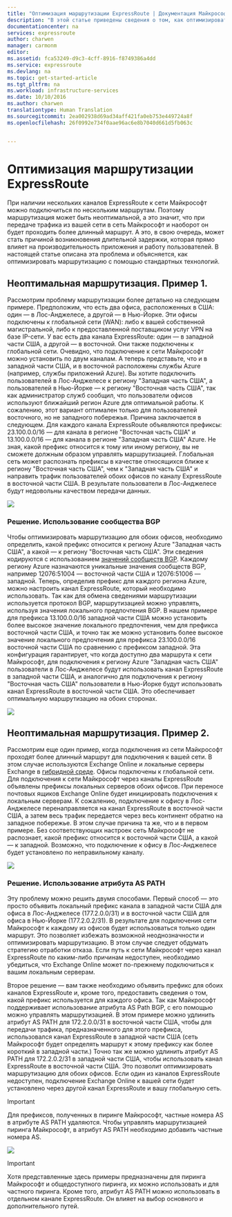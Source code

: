 ```yaml
---
title: "Оптимизация маршрутизации ExpressRoute | Документация Майкрософт"
description: "В этой статье приведены сведения о том, как оптимизировать маршрутизацию при наличии нескольких каналов ExpressRoute, с помощью которых устанавливается подключение между сетью Майкрософт и корпоративной сетью клиента."
documentationcenter: na
services: expressroute
author: charwen
manager: carmonm
editor: 
ms.assetid: fca53249-d9c3-4cff-8916-f8749386a4dd
ms.service: expressroute
ms.devlang: na
ms.topic: get-started-article
ms.tgt_pltfrm: na
ms.workload: infrastructure-services
ms.date: 10/10/2016
ms.author: charwen
translationtype: Human Translation
ms.sourcegitcommit: 2ea002938d69ad34aff421fa0eb753e449724a8f
ms.openlocfilehash: 26f0992e734f0aae96ac6e8b7040d661d5fb063c


---
```

# <a name="optimize-expressroute-routing"></a>Оптимизация маршрутизации ExpressRoute
При наличии нескольких каналов ExpressRoute к сети Майкрософт можно подключиться по нескольким маршрутам. Поэтому маршрутизация может быть неоптимальной, а это значит, что при передаче трафика из вашей сети в сеть Майкрософт и наоборот он будет проходить более длинный маршрут. А это, в свою очередь, может стать причиной возникновения длительной задержки, которая прямо влияет на производительность приложения и работу пользователей. В настоящей статье описана эта проблема и объясняется, как оптимизировать маршрутизацию с помощью стандартных технологий.

## <a name="suboptimal-routing-case-1"></a>Неоптимальная маршрутизация. Пример 1.
Рассмотрим проблему маршрутизации более детально на следующем примере. Предположим, что есть два офиса, расположенных в США: один — в Лос-Анджелесе, а другой — в Нью-Йорке. Эти офисы подключены к глобальной сети (WAN): либо к вашей собственной магистральной, либо к предоставленной поставщиком услуг VPN на базе IP-сети. У вас есть два канала ExpressRoute: один — в западной части США, а другой — в восточной. Они также подключены к глобальной сети. Очевидно, что подключение к сети Майкрософт можно установить по двум каналам. А теперь представьте, что и в западной части США, и в восточной расположены службы Azure (например, службы приложений Azure). Вы хотите подключить пользователей в Лос-Анджелесе к региону "Западная часть США", а пользователей в Нью-Йорке — к региону "Восточная часть США", так как администратор служб сообщил, что пользователи офисов используют ближайший регион Azure для оптимальной работы. К сожалению, этот вариант оптимален только для пользователей восточного, но не западного побережья. Причина заключается в следующем. Для каждого канала ExpressRoute объявляются префиксы: 23.100.0.0/16 — для канала в регионе "Восточная часть США" и 13.100.0.0/16 — для канала в регионе "Западная часть США" Azure. Не зная, какой префикс относится к тому или иному региону, вы не сможете должным образом управлять маршрутизацией. Глобальная сеть может распознать префиксы в качестве относящихся ближе к региону "Восточная часть США", чем к "Западная часть США" и направить трафик пользователей обоих офисов по каналу ExpressRoute в восточной части США. В результате пользователи в Лос-Анджелесе будут недовольны качеством передачи данных.

![](./media/expressroute-optimize-routing/expressroute-case1-problem.png)

### <a name="solution-use-bgp-communities"></a>Решение. Использование сообщества BGP
Чтобы оптимизировать маршрутизацию для обоих офисов, необходимо определить, какой префикс относится к региону Azure "Западная часть США", а какой — к региону "Восточная часть США". Эти сведения кодируются с использованием [значений сообществ BGP](expressroute-routing.md). Каждому региону Azure назначаются уникальные значения сообществ BGP, например 12076:51004 — восточной части США и 12076:51006 — западной. Теперь, определив префикс для каждого региона Azure, можно настроить канал ExpressRoute, который необходимо использовать. Так как для обмена сведениями маршрутизации используется протокол BGP, маршрутизацией можно управлять, используя значения локального предпочтения BGP. В нашем примере для префикса 13.100.0.0/16 западной части США можно установить более высокое значение локального предпочтения, чем для префикса восточной части США, и точно так же можно установить более высокое значение локального предпочтения для префикса 23.100.0.0/16 восточной части США по сравнению с префиксом западной. Эта конфигурация гарантирует, что когда доступно два маршрута к сети Майкрософт, для подключения к региону Azure "Западная часть США" пользователи в Лос-Анджелесе будут использовать канал ExpressRoute в западной части США, и аналогично для подключения к региону "Восточная часть США" пользователи в Нью-Йорке будут использовать канал ExpressRoute в восточной части США. Это обеспечивает оптимальную маршрутизацию на обоих сторонах. 

![](./media/expressroute-optimize-routing/expressroute-case1-solution.png)

## <a name="suboptimal-routing-case-2"></a>Неоптимальная маршрутизация. Пример 2.
Рассмотрим еще один пример, когда подключения из сети Майкрософт проходят более длинный маршрут для подключения к вашей сети. В этом случае используются Exchange Online и локальные серверы Exchange в [гибридной среде](https://technet.microsoft.com/library/jj200581%28v=exchg.150%29.aspx). Офисы подключены к глобальной сети. Для подключения к сети Майкрософт через каналы ExpressRoute объявлены префиксы локальных серверов обоих офисов. При переносе почтовых ящиков Exchange Online будет инициировать подключения к локальным серверам. К сожалению, подключение к офису в Лос-Анджелесе перенаправляется на канал ExpressRoute в восточной части США, а затем весь трафик передается через весь континент обратно на западное побережье. В этом случае причина та же, что и в первом примере. Без соответствующих настроек сеть Майкрософт не распознает, какой префикс относится к восточной части США, а какой — к западной. Возможно, что подключение к офису в Лос-Анджелесе будет установлено по неправильному каналу.

![](./media/expressroute-optimize-routing/expressroute-case2-problem.png)

### <a name="solution-use-as-path-prepending"></a>Решение. Использование атрибута AS PATH
Эту проблему можно решить двумя способами. Первый способ — это просто объявить локальный префикс канала в западной части США для офиса в Лос-Анджелесе (177.2.0.0/31) и в восточной части США для офиса в Нью-Йорке (177.2.0.2/31). В результате для подключения сети Майкрософт к каждому из офисов будет использоваться только один маршрут. Это позволяет избежать возможной неоднозначности и оптимизировать маршрутизацию. В этом случае следует обдумать стратегию отработки отказа. Если путь к сети Майкрософт через канал ExpressRoute по каким-либо причинам недоступен, необходимо убедиться, что Exchange Online может по-прежнему подключиться к вашим локальным серверам. 

Второе решение — вам также необходимо объявить префикс для обоих каналов ExpressRoute и, кроме того, предоставить сведения о том, какой префикс используется для каждого офиса. Так как Майкрософт поддерживает использование атрибута AS Path BGP, с его помощью можно управлять маршрутизацией. В этом примере можно удлинить атрибут AS PATH для 172.2.0.0/31 в восточной части США, чтобы для передачи трафика, предназначенного для этого префикса, использовался канал ExpressRoute в западной части США (сеть Майкрософт будет определять маршрут к этому префиксу как более короткий в западной части.) Точно так же можно удлинить атрибут AS PATH для 172.2.0.2/31 в западной части США, чтобы использовать канал ExpressRoute в восточной части США. Это позволит оптимизировать маршрутизацию для обоих офисов. Если один из каналов ExpressRoute недоступен, подключение Exchange Online к вашей сети будет установлено через другой канал ExpressRoute и вашу глобальную сеть. 

> [!IMPORTANT]
> Для префиксов, полученных в пиринге Майкрософт, частные номера AS в атрибуте AS PATH удаляются. Чтобы управлять маршрутизацией пиринга Майкрософт, в атрибут AS PATH необходимо добавить частные номера AS.
> 
> 

![](./media/expressroute-optimize-routing/expressroute-case2-solution.png)

> [!IMPORTANT]
> Хотя представленные здесь примеры предназначены для пиринга Майкрософт и общедоступного пиринга, их можно использовать и для частного пиринга. Кроме того, атрибут AS PATH можно использовать в отдельном канале ExpressRoute. Он влияет на выбор основного и дополнительного путей.
> 
> 




<!--HONumber=Nov16_HO2-->


